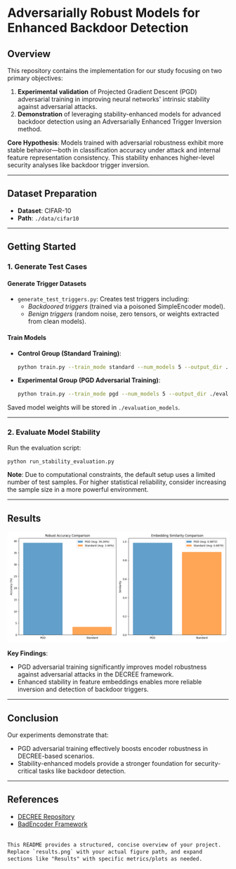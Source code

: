 # Adversarially Robust Models for Enhanced Backdoor Detection

## Overview
This repository contains the implementation for our study focusing on two primary objectives:
1. **Experimental validation** of Projected Gradient Descent (PGD) adversarial training in improving neural networks' intrinsic stability against adversarial attacks.
2. **Demonstration** of leveraging stability-enhanced models for advanced backdoor detection using an Adversarially Enhanced Trigger Inversion method.

**Core Hypothesis**: Models trained with adversarial robustness exhibit more stable behavior—both in classification accuracy under attack and internal feature representation consistency. This stability enhances higher-level security analyses like backdoor trigger inversion.

---

## Dataset Preparation
- **Dataset**: CIFAR-10 
- **Path**: `./data/cifar10`

---

## Getting Started

### 1. Generate Test Cases
#### Generate Trigger Datasets
- `generate_test_triggers.py`: Creates test triggers including:
  - *Backdoored triggers* (trained via a poisoned SimpleEncoder model).
  - *Benign triggers* (random noise, zero tensors, or weights extracted from clean models).

#### Train Models
- **Control Group (Standard Training)**:
  ```bash
  python train.py --train_mode standard --num_models 5 --output_dir ./evaluation_models --epochs_per_encoder 20
  ```

- **Experimental Group (PGD Adversarial Training)**:
  ```bash
  python train.py --train_mode pgd --num_models 5 --output_dir ./evaluation_models --epsilon_pgd 0.03 --steps_pgd 10 --step_size_pgd 0.01 --epochs_per_encoder 20
  ```

Saved model weights will be stored in `./evaluation_models`.

---

### 2. Evaluate Model Stability
Run the evaluation script:
```bash
python run_stability_evaluation.py
```

**Note**: Due to computational constraints, the default setup uses a limited number of test samples. For higher statistical reliability, consider increasing the sample size in a more powerful environment.

---

## Results
![Experimental Results](batch_evaluation_comparison.png)  


**Key Findings**:
- PGD adversarial training significantly improves model robustness against adversarial attacks in the DECREE framework.
- Enhanced stability in feature embeddings enables more reliable inversion and detection of backdoor triggers.

---

## Conclusion
Our experiments demonstrate that:
- PGD adversarial training effectively boosts encoder robustness in DECREE-based scenarios.
- Stability-enhanced models provide a stronger foundation for security-critical tasks like backdoor detection.

---

## References
- [DECREE Repository](https://github.com/GiantSeaweed/DECREE/tree/master)
- [BadEncoder Framework](https://github.com/jinyuan-jia/BadEncoder)
``` 

This README provides a structured, concise overview of your project. Replace `results.png` with your actual figure path, and expand sections like "Results" with specific metrics/plots as needed.
